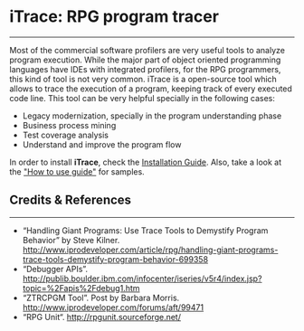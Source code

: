 # iTrace: RPG program tracer #

---

Most of the commercial software profilers are very useful tools to analyze program execution. While the major part of object oriented programming languages have IDEs with integrated profilers, for the RPG programmers, this kind of tool is not very common. iTrace is a open-source tool which allows to trace the execution of a program, keeping track of every executed code line. This tool can be very helpful specially in the following cases:

  * Legacy modernization, specially in the program understanding phase
  * Business process mining
  * Test coverage analysis
  * Understand and improve the program flow

In order to install **iTrace**, check the [Installation Guide](InstallationGuide.md). Also, take a look at the ["How to use guide"](HowToUse.md) for samples.


## Credits & References ##

---

  * “Handling Giant Programs: Use Trace Tools to Demystify Program Behavior” by Steve Kilner. http://www.iprodeveloper.com/article/rpg/handling-giant-programs-trace-tools-demystify-program-behavior-699358
  * “Debugger APIs”. http://publib.boulder.ibm.com/infocenter/iseries/v5r4/index.jsp?topic=%2Fapis%2Fdebug1.htm
  * “ZTRCPGM Tool”. Post by Barbara Morris. http://www.iprodeveloper.com/forums/aft/99471
  * “RPG Unit“. http://rpgunit.sourceforge.net/